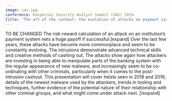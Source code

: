 ```yaml
---
image: sas.jpg
conference: Kaspersky Security Analyst Summit (SAS) 2019
title: "The art of the cashout: the evolution of attacks on payment systems"
---
```

TO BE CHANGED The risk-reward calculation of an attack on an institution’s payment system nets a huge payoff if successful.[expand]
Over the last few years, these attacks have become more commonplace and seem to be constantly evolving. The intrusions demonstrate advanced technical skills and creative methods of cashing out. The attacks show again how attackers are investing in being able to manipulate parts of the banking system with the regular appearance of new malware, and increasingly seem to be co-ordinating with other criminals, particularly when it comes to the post-intrusion cashout. This presentation will cover heists seen in 2018 and 2019, details of the newest malware used by the attackers, trends in tooling and techniques, further evidence of the potential nature of their relationship with other criminal groups, and what might come under attack next.
[/expand]
